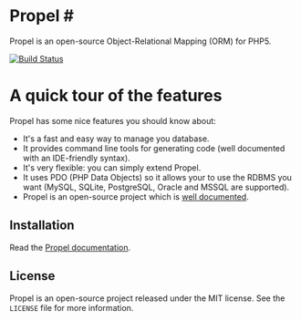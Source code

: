 # Propel #

Propel is an open-source Object-Relational Mapping (ORM) for PHP5.

[![Build Status](https://secure.travis-ci.org/propelorm/Propel.png?branch=master)](http://travis-ci.org/propelorm/Propel)

# A quick tour of the features #

Propel has some nice features you should know about:

 - It's a fast and easy way to manage you database.
 - It provides command line tools for generating code (well documented with an IDE-friendly syntax).
 - It's very flexible: you can simply extend Propel.
 - It uses PDO (PHP Data Objects) so it allows your to use the RDBMS you want (MySQL, SQLite, PostgreSQL, Oracle and MSSQL are supported).
 - Propel is an open-source project which is [well documented](http://propelorm.org/documentation/).

## Installation ##

Read the [Propel documentation](http://www.propelorm.org/).


## License ##

Propel is an open-source project released under the MIT license. See the `LICENSE` file for more information.
